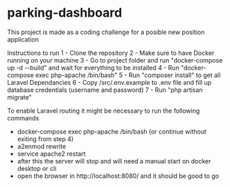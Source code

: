 # parking-dashboard

This project is made as a coding challenge for a posible new position application

Instructions to run
1 - Clone the repository
2 - Make sure to have Docker running on your machine
3 - Go to project folder and run "docker-compose up -d --build" and wait for everything to be installed
4 - Run "docker-compose exec php-apache /bin/bash"
5 - Run "composer install" to get all Laravel Dependancies
6 - Copy /src/.env.example to .env file and fill up database credentials (username and password)
7 - Run "php artisan migrate"

To enable Laravel routing it might be necessary to run the following commands
* docker-compose exec php-apache /bin/bash (or continue without exiting from step 4)
* a2enmod rewrite
* service apache2 restart
* after this the server will stop and will need a manual start on docker desktop or cli
* open the browser in http://localhost:8080/ and it should be good to go